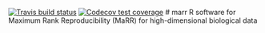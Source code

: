 
[![Travis build
status](https://travis-ci.com/Ghoshlab/marr.svg?branch=master)](https://travis-ci.com/Ghoshlab/marr)
[![Codecov test
coverage](https://codecov.io/gh/Ghoshlab/marr/branch/master/graph/badge.png)](https://codecov.io/gh/Ghoshlab/marr?branch=master)
\# marr R software for Maximum Rank Reproducibility (MaRR) for
high-dimensional biological data
